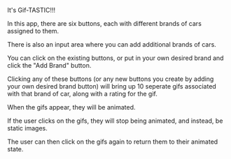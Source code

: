 It's Gif-TASTIC!!!

In this app, there are six buttons, each with different brands of cars assigned to them. 

There is also an input area where you can add additional brands of cars.

You can click on the existing buttons, or put in your own desired brand and click the "Add Brand" button.

Clicking any of these buttons (or any new buttons you create by adding your own desired brand button) will bring up 10 seperate gifs associated with that brand of car, along with a rating for the gif.

When the gifs appear, they will be animated. 

If the user clicks on the gifs, they will stop being animated, and instead, be static images. 

The user can then click on the gifs again to return them to their animated state.